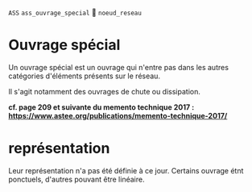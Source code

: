 `ASS` `ass_ouvrage_special` :link: `noeud_reseau`

# Ouvrage spécial

Un ouvrage spécial est un ouvrage qui n'entre pas dans les autres catégories d'éléments présents sur le réseau.

Il s'agit notamment des ouvrages de chute ou dissipation.

**cf. page 209 et suivante du memento technique 2017 : https://www.astee.org/publications/memento-technique-2017/**

# représentation
Leur représentation n'a pas été définie à ce jour. Certains ouvrage étnt ponctuels, d'autres pouvant être linéaire.